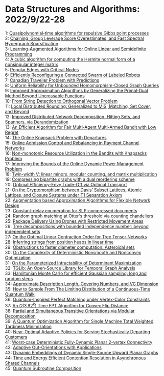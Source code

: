 # Data Structures and Algorithms: 2022/9/22-28  
1: [Quasipolynomial-time algorithms for repulsive Gibbs point processes](https://doi.org/10.48550/arXiv.2209.10453)  
2: [Chaining, Group Leverage Score Overestimates, and Fast Spectral  Hypergraph Sparsification](https://doi.org/10.48550/arXiv.2209.10539)  
3: [Learning-Augmented Algorithms for Online Linear and Semidefinite  Programming](https://doi.org/10.48550/arXiv.2209.10614)  
4: [A cubic algorithm for computing the Hermite normal form of a nonsingular  integer matrix](https://doi.org/10.48550/arXiv.2209.10685)  
5: [Popular Edges with Critical Nodes](https://doi.org/10.48550/arXiv.2209.10805)  
6: [Efficiently Reconfiguring a Connected Swarm of Labeled Robots](https://doi.org/10.48550/arXiv.2209.11028)  
7: [Canadian Traveller Problem with Predictions](https://doi.org/10.48550/arXiv.2209.11100)  
8: [Uniform Reliability for Unbounded Homomorphism-Closed Graph Queries](https://doi.org/10.48550/arXiv.2209.11177)  
9: [Improved Approximation Algorithms by Generalizing the Primal-Dual Method  Beyond Uncrossable Functions](https://doi.org/10.48550/arXiv.2209.11209)  
10: [From String Detection to Orthogonal Vector Problem](https://doi.org/10.48550/arXiv.2209.11452)  
11: [Local Distributed Rounding: Generalized to MIS, Matching, Set Cover, and  Beyond](https://doi.org/10.48550/arXiv.2209.11651)  
12: [Improved Distributed Network Decomposition, Hitting Sets, and Spanners,  via Derandomization](https://doi.org/10.48550/arXiv.2209.11669)  
13: [An Efficient Algorithm for Fair Multi-Agent Multi-Armed Bandit with Low  Regret](https://doi.org/10.48550/arXiv.2209.11817)  
14: [The Online Knapsack Problem with Departures](https://doi.org/10.48550/arXiv.2209.11934)  
15: [Online Admission Control and Rebalancing in Payment Channel Networks](https://doi.org/10.48550/arXiv.2209.11936)  
16: [Non-monotonic Resource Utilization in the Bandits with Knapsacks Problem](https://doi.org/10.48550/arXiv.2209.12013)  
17: [Improving the Bounds of the Online Dynamic Power Management Problem](https://doi.org/10.48550/arXiv.2209.12021)  
18: [Twin-width V: linear minors, modular counting, and matrix multiplication](https://doi.org/10.48550/arXiv.2209.12023)  
19: [Compressing bipartite graphs with a dual reordering scheme](https://doi.org/10.48550/arXiv.2209.12062)  
20: [Optimal Efficiency-Envy Trade-Off via Optimal Transport](https://doi.org/10.48550/arXiv.2209.15416)  
21: [On the Cryptomorphism between Davis' Subset Lattices, Atomic Lattices,  and Closure Systems under T1 Separation Axiom](https://doi.org/10.48550/arXiv.2209.12256)  
22: [Augmentation based Approximation Algorithms for Flexible Network Design](https://doi.org/10.48550/arXiv.2209.12273)  
23: [Constant-delay enumeration for SLP-compressed documents](https://doi.org/10.48550/arXiv.2209.12301)  
24: [Random graph matching at Otter's threshold via counting chandeliers](https://doi.org/10.48550/arXiv.2209.12313)  
25: [Package Delivery Using Drones with Restricted Movement Areas](https://doi.org/10.48550/arXiv.2209.12314)  
26: [Tree decompositions with bounded independence number: beyond independent  sets](https://doi.org/10.48550/arXiv.2209.12315)  
27: [On the Optimal Linear Contraction Order for Tree Tensor Networks](https://doi.org/10.48550/arXiv.2209.12332)  
28: [Inferring strings from position heaps in linear time](https://doi.org/10.48550/arXiv.2209.12405)  
29: [Obstructions to faster diameter computation: Asteroidal sets](https://doi.org/10.48550/arXiv.2209.12438)  
30: [On the Complexity of Deterministic Nonsmooth and Nonconvex Optimization](https://doi.org/10.48550/arXiv.2209.12463)  
31: [On the Parameterized Intractability of Determinant Maximization](https://doi.org/10.48550/arXiv.2209.12519)  
32: [TGLib: An Open-Source Library for Temporal Graph Analysis](https://doi.org/10.48550/arXiv.2209.12587)  
33: [Hamiltonian Monte Carlo for efficient Gaussian sampling: long and random  steps](https://doi.org/10.48550/arXiv.2209.12771)  
34: [Approximate Description Length, Covering Numbers, and VC Dimension](https://doi.org/10.48550/arXiv.2209.12882)  
35: [How to Sample From The Limiting Distribution of a Continuous-Time  Quantum Walk](https://doi.org/10.48550/arXiv.2209.13028)  
36: [Quantum-Inspired Perfect Matching under Vertex-Color Constraints](https://doi.org/10.48550/arXiv.2209.13063)  
37: [An $O(3.82^k)$ Time FPT Algorithm for Convex Flip Distance](https://doi.org/10.48550/arXiv.2209.13134)  
38: [Partial and Simultaneous Transitive Orientations via Modular  Decomposition](https://doi.org/10.48550/arXiv.2209.13175)  
39: [A Quantum Optimization Algorithm for Single Machine Total Weighted  Tardiness Minimization](https://doi.org/10.48550/arXiv.2209.13712)  
40: [Near-Optimal Adaptive Policies for Serving Stochastically Departing  Customers](https://doi.org/10.48550/arXiv.2209.13878)  
41: [Worst-case Deterministic Fully-Dynamic Planar 2-vertex Connectivity](https://doi.org/10.48550/arXiv.2209.14079)  
42: [Adaptive Out-Orientations with Applications](https://doi.org/10.48550/arXiv.2209.14087)  
43: [Dynamic Embeddings of Dynamic Single-Source Upward Planar Graphs](https://doi.org/10.48550/arXiv.2209.14094)  
44: [Time and Energy Efficient Contention Resolution in Asynchronous Shared  Channels](https://doi.org/10.48550/arXiv.2209.14140)  
45: [Quantum Subroutine Composition](https://doi.org/10.48550/arXiv.2209.14146)  